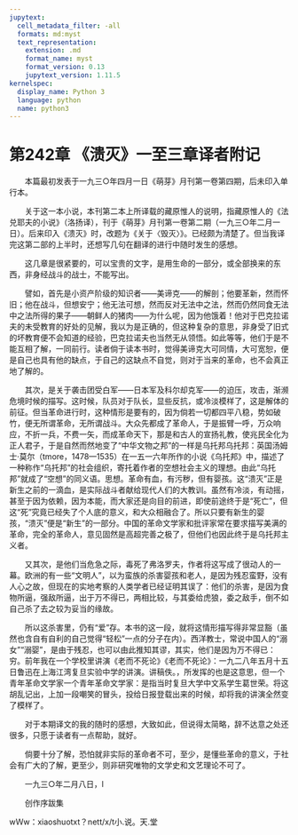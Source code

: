 ```yaml
---
jupytext:
  cell_metadata_filter: -all
  formats: md:myst
  text_representation:
    extension: .md
    format_name: myst
    format_version: 0.13
    jupytext_version: 1.11.5
kernelspec:
  display_name: Python 3
  language: python
  name: python3
---
```

# 第242章  《溃灭》一至三章译者附记 

　　本篇最初发表于一九三○年四月一日《萌芽》月刊第一卷第四期，后未印入单行本。 

　　关于这一本小说，本刊第二本上所译载的藏原惟人的说明，指藏原惟人的《法兑耶夫的小说》（洛扬译），刊于《萌芽》月刊第一卷第二期（一九三○年二月一日）。后来印入《溃灭》时，改题为《关于〈毁灭〉》。已经颇为清楚了。但当我译完这第二部的上半时，还想写几句在翻译的进行中随时发生的感想。 

　　这几章是很紧要的，可以宝贵的文字，是用生命的一部分，或全部换来的东西，非身经战斗的战士，不能写出。 

　　譬如，首先是小资产阶级的知识者——美谛克——的解剖；他要革新，然而怀旧；他在战斗，但想安宁；他无法可想，然而反对无法中之法，然而仍然同食无法中之法所得的果子——朝鲜人的猪肉——为什么呢，因为他饿着！他对于巴克拉诺夫的未受教育的好处的见解，我以为是正确的，但这种复杂的意思，非身受了旧式的坏教育便不会知道的经验，巴克拉诺夫也当然无从领悟。如此等等，他们于是不能互相了解，一同前行。读者倘于读本书时，觉得美谛克大可同情，大可宽恕，便是自己也具有他的缺点，于自己的这缺点不自觉，则对于当来的革命，也不会真正地了解的。 

　　其次，是关于袭击团受白军——日本军及科尔却克军——的迫压，攻击，渐濒危境时候的描写。这时候，队员对于队长，显些反抗，或冷淡模样了，这是解体的前征。但当革命进行时，这种情形是要有的，因为倘若一切都四平八稳，势如破竹，便无所谓革命，无所谓战斗。大众先都成了革命人，于是振臂一呼，万众响应，不折一兵，不费一矢，而成革命天下，那是和古人的宣扬礼教，使兆民全化为正人君子，于是自然而然地变了“中华文物之邦”的一样是乌托邦乌托邦：英国汤姆士·莫尔（tmore，1478—1535）在一五一六年所作的小说《乌托邦》中，描述了一种称作“乌托邦”的社会组织，寄托着作者的空想社会主义的理想。由此“乌托邦”就成了“空想”的同义语。思想。革命有血，有污秽，但有婴孩。这“溃灭”正是新生之前的一滴血，是实际战斗者献给现代人们的大教训。虽然有冷淡，有动摇，甚至于因为依赖，因为本能，而大家还是向目的前进，即使前途终于是“死亡”，但这“死”究竟已经失了个人底的意义，和大众相融合了。所以只要有新生的婴孩，“溃灭”便是“新生”的一部分。中国的革命文学家和批评家常在要求描写美满的革命，完全的革命人，意见固然是高超完善之极了，但他们也因此终于是乌托邦主义者。 

　　又其次，是他们当危急之际，毒死了弗洛罗夫，作者将这写成了很动人的一幕。欧洲的有一些“文明人”，以为蛮族的杀害婴孩和老人，是因为残忍蛮野，没有人心之故，但现在的实地考察的人类学者已经证明其误了：他们的杀害，是因为食物所逼，强敌所逼，出于万不得已，两相比较，与其委给虎狼，委之敌手，倒不如自己杀了去之较为妥当的缘故。 

　　所以这杀害里，仍有“爱”存。本书的这一段，就将这情形描写得非常显豁（虽然也含自有自利的自己觉得“轻松”一点的分子在内）。西洋教士，常说中国人的“溺女”“溺婴”，是由于残忍，也可以由此推知其谬，其实，他们是因为万不得已：穷。前年我在一个学校里讲演《老而不死论》《老而不死论》：一九二八年五月十五日鲁迅在上海江湾复旦实验中学的讲演。讲稿佚。，所发挥的也是这意思，但一个青年革命文学家一个青年革命文学家：是指当时复旦大学中文系学生葛世荣。将这胡乱记出，上加一段嘲笑的冒头，投给日报登载出来的时候，却将我的讲演全然变了模样了。 

　　对于本期译文的我的随时的感想，大致如此，但说得太简略，辞不达意之处还很多，只愿于读者有一点帮助，就好。 

　　倘要十分了解，恐怕就非实际的革命者不可，至少，是懂些革命的意义，于社会有广大的了解，更至少，则非研究唯物的文学史和文艺理论不可了。 

　　一九三○年二月八日，l 

　　创作序跋集 

wＷw：xiaoshuotxt？nett/x/t小.说。天.堂 

